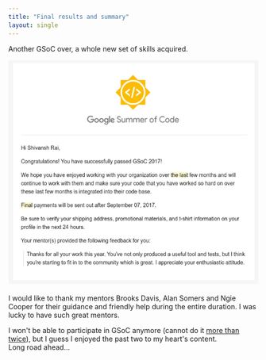 ```yaml
---
title: "Final results and summary"
layout: single
---
```


Another GSoC over, a whole new set of skills acquired.

<center><img src="/images/gsoc17-final-evaluation.png"></center>

<br>
I would like to thank my mentors Brooks Davis, Alan Somers and Ngie Cooper for their guidance and friendly help during the entire duration. I was lucky to have such great mentors.

I won't be able to participate in GSoC anymore (cannot do it [more than twice](https://developers.google.com/open-source/gsoc/faq#what_are_the_eligibility_requirements_for_participation)), but I guess I enjoyed the past two to my heart's content.  
Long road ahead...
